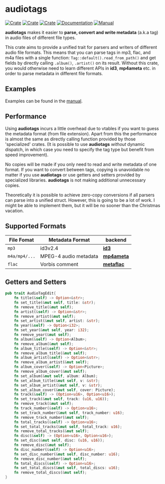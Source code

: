 # audiotags

[![Crate](https://img.shields.io/crates/v/audiotags.svg)](https://crates.io/crates/audiotags)
[![Crate](https://img.shields.io/crates/d/audiotags.svg)](https://crates.io/crates/audiotags)
[![Crate](https://img.shields.io/crates/l/audiotags.svg)](https://crates.io/crates/audiotags)
[![Documentation](https://docs.rs/audiotags/badge.svg)](https://docs.rs/audiotags/)
[![Manual](https://img.shields.io/badge/RTFM-Manual-blue)](https://tianyishi2001.github.io/audiotags)

**audiotags** makes it easier to **parse, convert and write metadata** (a.k.a tag) in audio files of different file types.

This crate aims to provide a unified trait for parsers and writers of different audio file formats. This means that you can parse tags in mp3, flac, and m4a files with a single function: `Tag::default().read_from_path()` and get fields by directly calling `.album()`, `.artist()` on its result. Without this crate, you would otherwise need to learn different APIs in **id3**, **mp4ameta** etc. in order to parse metadata in different file formats.

## Examples

Examples can be found in the [manual](https://tianyishi2001.github.io/audiotags).

## Performance

Using **audiotags** incurs a little overhead due to vtables if you want to guess the metadata format (from file extension). Apart from this the performance is almost the same as directly calling function provided by those 'specialized' crates. (It is possible to use **audiotags** *without* dynamic dispatch, in which case you need to specify the tag type but benefit from speed improvement).

No copies will be made if you only need to read and write metadata of one format. If you want to convert between tags, copying is unavoidable no matter if you use **audiotags** or use getters and setters provided by specialized libraries. **audiotags** is not making additional unnecessary copies.

Theoretically it is possible to achieve zero-copy conversions if all parsers can parse into a unified struct. However, this is going to be a lot of work. I might be able to implement them, but it will be no sooner than the Christmas vacation.

## Supported Formats

| File Fomat    | Metadata Format       | backend                                                     |
| ------------- | --------------------- | ----------------------------------------------------------- |
| `mp3`         | id3v2.4               | [**id3**](https://github.com/polyfloyd/rust-id3)            |
| `m4a/mp4/...` | MPEG-4 audio metadata | [**mp4ameta**](https://github.com/Saecki/rust-mp4ameta)     |
| `flac`        | Vorbis comment        | [**metaflac**](https://github.com/jameshurst/rust-metaflac) |

## Getters and Setters

```rust
pub trait AudioTagEdit{
    fn title(&self) -> Option<&str>;
    fn set_title(&mut self, title: &str);
    fn remove_title(&mut self);
    fn artist(&self) -> Option<&str>;
    fn remove_artist(&mut self);
    fn set_artist(&mut self, artist: &str);
    fn year(&self) -> Option<i32>;
    fn set_year(&mut self, year: i32);
    fn remove_year(&mut self);
    fn album(&self) -> Option<Album>;
    fn remove_album(&mut self);
    fn album_title(&self) -> Option<&str>;
    fn remove_album_title(&mut self);
    fn album_artist(&self) -> Option<&str>;
    fn remove_album_artist(&mut self);
    fn album_cover(&self) -> Option<Picture>;
    fn remove_album_cover(&mut self);
    fn set_album(&mut self, album: Album);
    fn set_album_title(&mut self, v: &str);
    fn set_album_artist(&mut self, v: &str);
    fn set_album_cover(&mut self, cover: Picture);
    fn track(&self) -> (Option<u16>, Option<u16>);
    fn set_track(&mut self, track: (u16, u16));
    fn remove_track(&mut self);
    fn track_number(&self) -> Option<u16>;
    fn set_track_number(&mut self, track_number: u16);
    fn remove_track_number(&mut self);
    fn total_tracks(&self) -> Option<u16>;
    fn set_total_tracks(&mut self, total_track: u16);
    fn remove_total_tracks(&mut self);
    fn disc(&self) -> (Option<u16>, Option<u16>);
    fn set_disc(&mut self, disc: (u16, u16));
    fn remove_disc(&mut self);
    fn disc_number(&self) -> Option<u16>;
    fn set_disc_number(&mut self, disc_number: u16);
    fn remove_disc_number(&mut self);
    fn total_discs(&self) -> Option<u16>;
    fn set_total_discs(&mut self, total_discs: u16);
    fn remove_total_discs(&mut self);
}
```